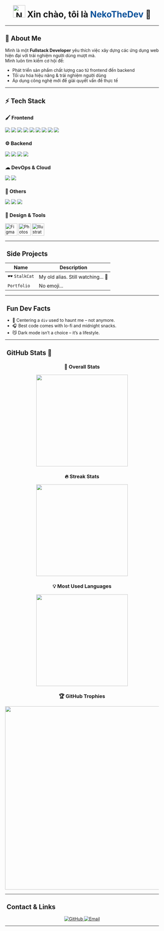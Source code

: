 
<!--
**NekoTheDev/NekoTheDev** is a ✨ _special_ ✨ repository because its `README.md` (this file) appears on your GitHub profile.

Here are some ideas to get you started:

- 🔭 I’m currently working on ...
- 🌱 I’m currently learning ...
- 👯 I’m looking to collaborate on ...
- 🤔 I’m looking for help with ...
- 💬 Ask me about ...
- 📫 How to reach me: ...
- 😄 Pronouns: ...
- ⚡ Fun fact: ...
-->


<h1 align="center">
  <img src="https://media.giphy.com/media/JIX9t2j0ZTN9S/giphy.gif" width="40" alt="NekoTheDev cat" />
  Xin chào, tôi là <span style="color:#08529B;">NekoTheDev</span> 🐾
</h1>


---

## 📖 About Me
Mình là một **Fullstack Developer** yêu thích việc xây dựng các ứng dụng web hiện đại với trải nghiệm người dùng mượt mà.  
Mình luôn tìm kiếm cơ hội để:
- Phát triển sản phẩm chất lượng cao từ frontend đến backend
- Tối ưu hóa hiệu năng & trải nghiệm người dùng
- Áp dụng công nghệ mới để giải quyết vấn đề thực tế

---

## ⚡ Tech Stack

### 🖌 Frontend  
<p>
  <img src="https://img.shields.io/badge/React-20232A?style=for-the-badge&logo=react&logoColor=61DAFB" />
  <img src="https://img.shields.io/badge/Next.js-000000?style=for-the-badge&logo=nextdotjs&logoColor=white" />
  <img src="https://img.shields.io/badge/TypeScript-007ACC?style=for-the-badge&logo=typescript&logoColor=white" />
  <img src="https://img.shields.io/badge/TailwindCSS-38B2AC?style=for-the-badge&logo=tailwind-css&logoColor=white" />
  <img src="https://img.shields.io/badge/Redux-764ABC?style=for-the-badge&logo=redux&logoColor=white" />
  <img src="https://img.shields.io/badge/Vite-646CFF?style=for-the-badge&logo=vite&logoColor=white" />
  <img src="https://img.shields.io/badge/JavaScript-F7DF1E?style=for-the-badge&logo=javascript&logoColor=black" />
  <img src="https://img.shields.io/badge/HTML5-E34F26?style=for-the-badge&logo=html5&logoColor=white" />
  <img src="https://img.shields.io/badge/CSS3-1572B6?style=for-the-badge&logo=css3&logoColor=white" />
</p>

### ⚙ Backend  
<p>
  <img src="https://img.shields.io/badge/Node.js-43853D?style=for-the-badge&logo=node.js&logoColor=white" />
  <img src="https://img.shields.io/badge/GraphQL-E10098?style=for-the-badge&logo=graphql&logoColor=white" />
  <img src="https://img.shields.io/badge/PostgreSQL-316192?style=for-the-badge&logo=postgresql&logoColor=white" />
  <img src="https://img.shields.io/badge/MongoDB-4EA94B?style=for-the-badge&logo=mongodb&logoColor=white" />
</p>

### ☁ DevOps & Cloud  
<p>
  <img src="https://img.shields.io/badge/Docker-2496ED?style=for-the-badge&logo=docker&logoColor=white" />
  <img src="https://img.shields.io/badge/AWS-232F3E?style=for-the-badge&logo=amazon-aws&logoColor=FF9900" />
</p>

### 🔧 Others  
<p>
  <img src="https://img.shields.io/badge/Python-3776AB?style=for-the-badge&logo=python&logoColor=white" />
  <img src="https://img.shields.io/badge/Java-ED8B00?style=for-the-badge&logo=openjdk&logoColor=white" />
  <img src="https://img.shields.io/badge/C%2B%2B-00599C?style=for-the-badge&logo=c%2B%2B&logoColor=white"/>

</p>

### 🎨 Design & Tools
<p>
  <img src="https://cdn.jsdelivr.net/gh/devicons/devicon/icons/figma/figma-original.svg" alt="Figma" width="40" height="40"/>
  <img src="https://cdn.jsdelivr.net/gh/devicons/devicon/icons/photoshop/photoshop-plain.svg" alt="Photoshop" width="40" height="40"/>
  <img src="https://cdn.jsdelivr.net/gh/devicons/devicon/icons/illustrator/illustrator-plain.svg" alt="Illustrator" width="40" height="40"/>
</p>

---

## ​ Side Projects

| Name | Description |
|------|-------------|
| 🕶 `StalkCat` | My old alias. Still watching... 👀 |
| `Portfolio` | No emoji...  |


---

## ​ Fun Dev Facts

- 🐾 Centering a `div` used to haunt me – not anymore.  
- 🎧 Best code comes with lo-fi and midnight snacks.  
- 😼 Dark mode isn’t a choice – it’s a lifestyle.  

---

## ​ GitHub Stats 🐾
 


  

<div align="center">

### 📝 Overall Stats  
<img width="300px" src="https://github-readme-stats.vercel.app/api?username=NekoTheDev&show_icons=true&theme=radical" />

### 🔥 Streak Stats  
<img width="300px" src="https://streak-stats.demolab.com?user=NekoTheDev&theme=radical" />

### 💡 Most Used Languages  
<img width="300px" src="https://github-readme-stats.vercel.app/api/top-langs/?username=NekoTheDev&layout=compact&theme=radical" />

### 🏆 GitHub Trophies  
<img width="600px" src="https://github-profile-trophy.vercel.app/?username=NekoTheDev&theme=radical&row=1&column=6" />

</div>


---

## ​ Contact & Links

<p align="center">
  <a href="https://github.com/NekoTheDev">
    <img src="https://img.shields.io/badge/GitHub-@NekoTheDev-181717?style=flat&logo=github" alt="GitHub" />
  </a>
  <a href="mailto:mtmn261509@gmail.com">
    <img src="https://img.shields.io/badge/email-mtmn261509%40gmail.com-ff79c6?style=flat&logo=gmail" alt="Email" />
  </a>
</p>

---


